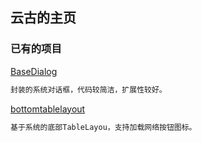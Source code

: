 ## 云古的主页

### 已有的项目


[BaseDialog](https://github.com/daixuenan/BaseDialog.git)

```markdown
封装的系统对话框，代码较简洁，扩展性较好。
```


[bottomtablelayout](https://github.com/daixuenan/bottomtablelayout.git)

```markdown
基于系统的底部TableLayou，支持加载网络按钮图标。
```